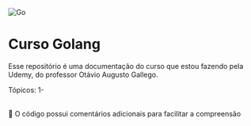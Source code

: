 ![Go](https://img.shields.io/badge/go-%2300ADD8.svg?style=for-the-badge&logo=go&logoColor=white)

<h1> Curso Golang </h1>

Esse repositório é uma documentação do curso que estou fazendo pela Udemy, do professor Otávio Augusto Gallego.
<br/>

Tópicos:
 1-

<br/>
🌱 O código possui comentários adicionais para facilitar a compreensão 